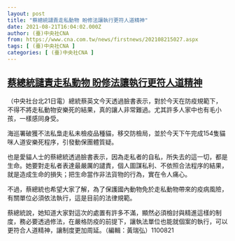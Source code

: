 ```yaml
---
layout: post
title: "蔡總統譴責走私動物 盼修法讓執行更符人道精神"
date: 2021-08-21T16:04:02.000Z
author: (臺)中央社CNA
from: https://www.cna.com.tw/news/firstnews/202108215027.aspx
tags: [ (臺)中央社CNA ]
categories: [ (臺)中央社CNA ]
---
```

<!--1629561842000-->
[蔡總統譴責走私動物 盼修法讓執行更符人道精神](https://www.cna.com.tw/news/firstnews/202108215027.aspx)
------

<div>
<div></div><div class="paragraph"><p>（中央社台北21日電）總統蔡英文今天透過臉書表示，對於今天在防疫規範下，不得不將走私動物安樂死的結果，真的讓人非常難過。尤其許多人家中也有毛小孩，一樣感同身受。</p><p>海巡署破獲不法私梟走私未檢疫品種貓，移交防檢局，並於今天下午完成154隻貓咪人道安樂死程序，引發動保團體質疑。</p><p>也是愛貓人士的蔡總統透過臉書表示，因為走私者的自私，所失去的這一切，都是生命。她要對走私者表達最嚴厲的譴責，個人圖謀私利、不依照合法程序的結果，就是造成生命的損失；把生命當作非法貨物的行為，實在令人痛心。</p><p>不過，蔡總統也希望大家了解，為了保護國內動物免於走私動物帶來的疫病風險，有關單位必須依法執行，這是目前的法律規範。</p><p>蔡總統說，她知道大家對這次的處置有許多不滿，顯然必須檢討與精進這樣的制度，務必要透過修法，在嚴格防疫的前提下，讓執法單位也能就個案的執行，可以更符合人道精神，讓制度更加周延。（編輯：黃瑞弘）1100821</p></div>
</div>
